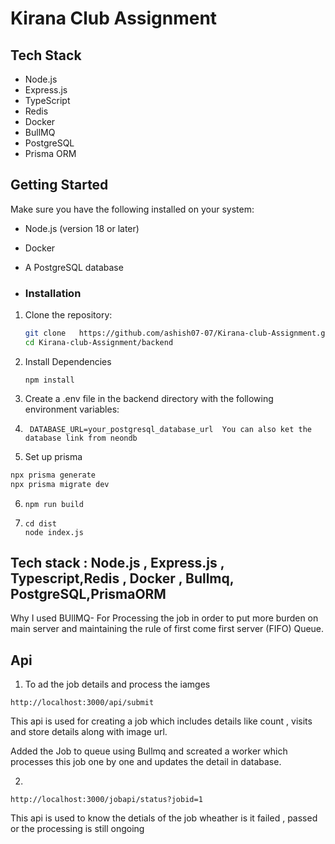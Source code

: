 # Kirana Club Assignment


## Tech Stack
- Node.js
- Express.js
- TypeScript
- Redis
- Docker
- BullMQ
- PostgreSQL
- Prisma ORM


## Getting Started

Make sure you have the following installed on your system:
- Node.js (version 18 or later)
- Docker 
- A PostgreSQL database

- ### Installation

1. Clone the repository:
   ```bash
   git clone   https://github.com/ashish07-07/Kirana-club-Assignment.git
   cd Kirana-club-Assignment/backend
2) Install Dependencies
   ```
   npm install
3) Create a .env file in the backend directory with the following environment variables:
4) ```
    DATABASE_URL=your_postgresql_database_url  You can also ket the database link from neondb
5) Set up prisma
```bash
npx prisma generate
npx prisma migrate dev
```
6) ```
   npm run build

7) ```
   cd dist
   node index.js
## Tech stack : Node.js , Express.js , Typescript,Redis , Docker , Bullmq, PostgreSQL,PrismaORM

Why I used BUllMQ- For Processing the job in order to put more burden on main server and maintaining the rule of first come first server (FIFO) Queue.

## Api 
1) To ad the job details and process the iamges 
```
http://localhost:3000/api/submit
```
This api is used for creating a job which includes details like count , visits and store details along with image url.

Added the Job to queue using Bullmq and screated a worker which processes this job one by one and updates the detail in database.

2) 
```
http://localhost:3000/jobapi/status?jobid=1
```
This api is used to know the detials of the job wheather is it failed , passed or the processing is still ongoing










   
   
   
 
   
